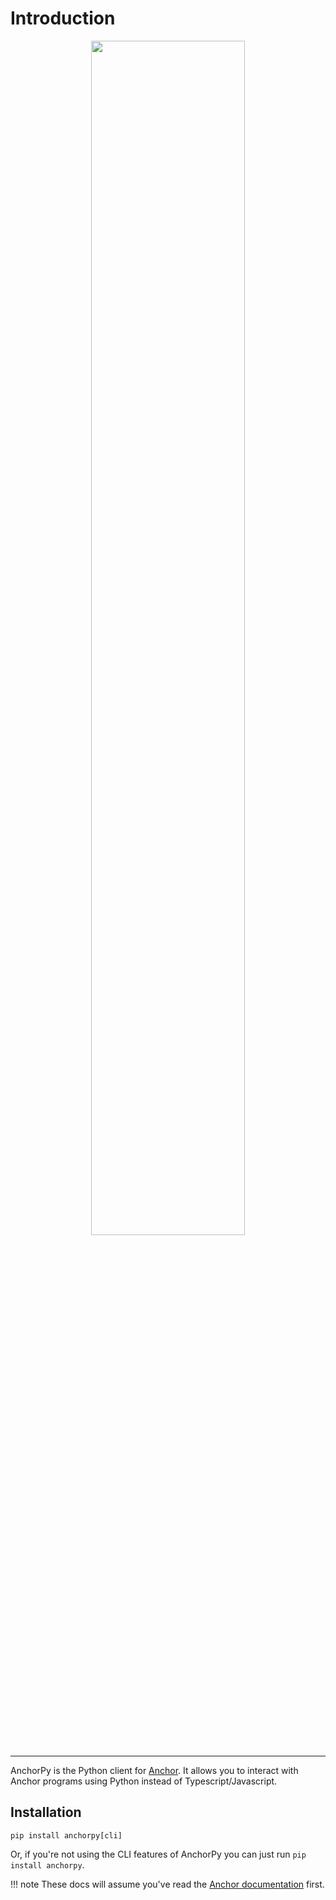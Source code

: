 # Introduction
<div align="center">
    <img src="https://raw.githubusercontent.com/kevinheavey/anchorpy/main/docs/img/logo.png" width="70%" height="70%">
</div>

---

AnchorPy is the Python client for [Anchor](https://github.com/project-serum/anchor). It allows you to interact with Anchor programs using Python instead of Typescript/Javascript.

## Installation

```shell
pip install anchorpy[cli]
```

Or, if you're not using the CLI features of AnchorPy you can just run `pip install anchorpy`.


!!! note
    These docs will assume you've read the [Anchor documentation](https://project-serum.github.io/anchor/tutorials/tutorial-0.html) first.
